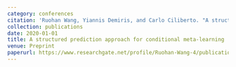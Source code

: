 ```yaml
---
category: conferences
citation: 'Ruohan Wang, Yiannis Demiris, and Carlo Ciliberto. "A structured prediction approach for conditional meta-learning", 2020.'
collection: publications
date: 2020-01-01
title: A structured prediction approach for conditional meta-learning
venue: Preprint
paperurl: https://www.researchgate.net/profile/Ruohan-Wang-4/publication/339399115_A_Structured_Prediction_Approach_for_Conditional_Meta-Learning/links/5f813673299bf1b53e1b947e/A-Structured-Prediction-Approach-for-Conditional-Meta-Learning.pdf
---
```


